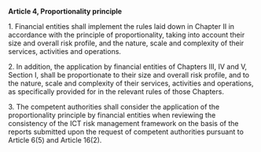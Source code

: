**Article 4, Proportionality principle**

  


1\. Financial entities shall implement the rules laid down in Chapter II in accordance with the principle of proportionality, taking into account their size and overall risk profile, and the nature, scale and complexity of their services, activities and operations.

  


2\. In addition, the application by financial entities of Chapters III, IV and V, Section I, shall be proportionate to their size and overall risk profile, and to the nature, scale and complexity of their services, activities and operations, as specifically provided for in the relevant rules of those Chapters.

  


3\. The competent authorities shall consider the application of the proportionality principle by financial entities when reviewing the consistency of the ICT risk management framework on the basis of the reports submitted upon the request of competent authorities pursuant to Article 6(5) and Article 16(2).